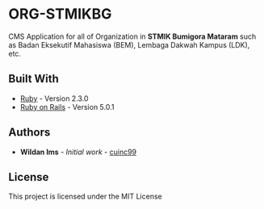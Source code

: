 # ORG-STMIKBG

CMS Application for all of Organization in **STMIK Bumigora Mataram** such as Badan Eksekutif Mahasiswa (BEM), Lembaga Dakwah Kampus (LDK), etc.

## Built With

* [Ruby](https://www.ruby-lang.org/en/) - Version 2.3.0
* [Ruby on Rails](http://rubyonrails.org/) - Version 5.0.1

## Authors

* **Wildan Ims** - *Initial work* - [cuinc99](https://github.com/cuinc99)

## License

This project is licensed under the MIT License

